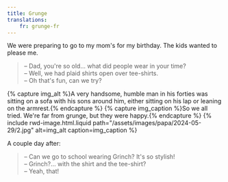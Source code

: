 ```yaml
---
title: Grunge
translations:
    fr: grunge-fr
---
```


We were preparing to go to my mom's for my birthday. The kids wanted to please me.

> – Dad, you're so old... what did people wear in your time?  
> – Well, we had plaid shirts open over tee-shirts.  
> – Oh that's fun, can we try?

{% capture img_alt %}A very handsome, humble man in his forties was sitting on a sofa with his sons around him, either sitting on his lap or leaning on the armrest.{% endcapture %} {% capture img_caption %}So we all tried. We're far from grunge, but they were happy.{% endcapture %} {% include rwd-image.html.liquid
path="/assets/images/papa/2024-05-29/2.jpg"
alt=img_alt
caption=img_caption
%}

A couple day after:

> – Can we go to school wearing Grinch? It's so stylish!  
> – Grinch?… with the shirt and the tee-shirt?  
> – Yeah, that!



